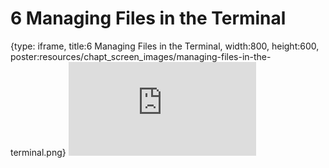 # 6 Managing Files in the Terminal
 
{type: iframe, title:6 Managing Files in the Terminal, width:800, height:600, poster:resources/chapt_screen_images/managing-files-in-the-terminal.png}
![](https://datatrail-jhu.github.io/03_fileorganization/no_toc/managing-files-in-the-terminal.html)
 

 
